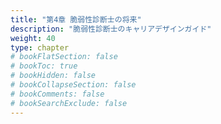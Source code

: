 ```yaml
---
title: "第4章 脆弱性診断士の将来"
description: "脆弱性診断士のキャリアデザインガイド"
weight: 40
type: chapter
# bookFlatSection: false
# bookToc: true
# bookHidden: false
# bookCollapseSection: false
# bookComments: false
# bookSearchExclude: false
---
```

